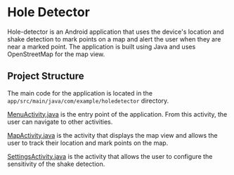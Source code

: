 # Hole Detector

Hole-detector is an Android application that uses the device's location and shake detection to mark points on a map and alert the user when they are near a marked point. The application is built using Java and uses OpenStreetMap for the map view. 

## Project Structure

The main code for the application is located in the `app/src/main/java/com/example/holedetector` directory.

[MenuActivity.java](app/src/main/java/com/example/holedetector/MenuActivity.java) is the entry point of the application. From this activity, the user can navigate to other activities.

[MapActivity.java](app/src/main/java/com/example/holedetector/MapActivity.java) is the activity that displays the map view and allows the user to track their location and mark points on the map.

[SettingsActivity.java](app/src/main/java/com/example/holedetector/SettingsActivity.java) is the activity that allows the user to configure the sensitivity of the shake detection.